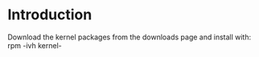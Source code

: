 # Introduction #

Download the kernel packages from the downloads page and install with:
rpm -ivh kernel-
